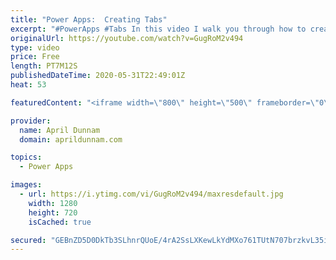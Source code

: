 ```yaml
---
title: "Power Apps:  Creating Tabs"
excerpt: "#PowerApps #Tabs In this video I walk you through how to create a tabbed interface in your Power Apps.  I discuss the different use cases for tabs and approaches to implementing.  Tabs are a great way to improve the UX of your apps and an important concept for any beginning #PowerAddict to grasp."
originalUrl: https://youtube.com/watch?v=GugRoM2v494
type: video
price: Free
length: PT7M12S
publishedDateTime: 2020-05-31T22:49:01Z
heat: 53

featuredContent: "<iframe width=\"800\" height=\"500\" frameborder=\"0\" src=\"https://www.youtube.com/embed/GugRoM2v494\" allow=\"accelerometer; autoplay; encrypted-media; gyroscope; picture-in-picture\" allowfullscreen></iframe>"

provider:
  name: April Dunnam
  domain: aprildunnam.com

topics:
  - Power Apps

images:
  - url: https://i.ytimg.com/vi/GugRoM2v494/maxresdefault.jpg
    width: 1280
    height: 720
    isCached: true

secured: "GEBnZD5D0DkTb3SLhnrQUoE/4rA2SsLXKewLkYdMXo761TUtN707brzkvL35iQDz6Nw+mChQ8uRdswOryEZUy+1rJBpV7BhJZXh3r8UhNWN5mQxb5qfu0Di7Ah7Mhx0JjjnirjSYsVFuRYJl5xlE04WC8smW3mt6tlm6xyEigDVkxSGiW6SsGn7s51uReFbgA3gTSOc9QJGLBbYXElWWaiyuD91q3KTdxxgoKkD0i0iO8qLqUUblzdLHewvN4BpTneLsyj1B5toA8yNCMnBDqlnM4o1nn7Czlyp2CNBEhYjRqG+rDKoevPO3ELMfsGANt1I6MAvNje9D3It783U4/h3iLth/HpRNzyGu7z3GIRjfHGfBapc1xv1hpXbWqlETUkEvGDDHTe9XNsL9PBUOWFKwbykdR1ZBxbJT1pqSwJY=;0B5IGqPedfFElmZwSaVZHA=="
---
```


